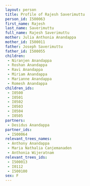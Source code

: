 ```yaml
---
layout: person
title: Profile of Rajesh Saverimuttu
person_id: I500063
first_name: Rajesh
last_name: Saverimuttu
full_name: Rajesh Saverimuttu
mother: Julia Anthonia Anandappa
mother_id: I500011
father: Joseph Saverimuttu
father_id: I500055
children:
 - Niranjen Anandappa
 - Roshan Anandappa
 - Ravi Anandappa
 - Miriam Anandappa
 - Marianne Anandappa
 - Romesh Anandappa
children_ids:
 - I0500
 - I0501
 - I0502
 - I0503
 - I0504
 - I0505
partners:
 - Desidus Anandappa
partner_ids:
 - I500064
relevant_trees_names:
 - Anthony Anandappa
 - Maria Nathalia Canjemanaden
 - Anthonia Wijeratnam
relevant_trees_ids:
 - I500013
 - I0112
 - I500100
sex: F
---
```


